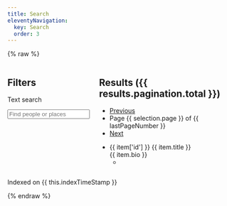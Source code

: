 ```yaml
---
title: Search
eleventyNavigation:
  key: Search
  order: 3
---
```


{% raw %}

<div id="search">
  <div class="columns">
    <form @submit.prevent="onSubmitInputs" class="search-inputs column is-3">
      <h2 class="undecorated">Filters</h2>
      <nav class="panel is-info">
        <p class="panel-heading">
          Text search
        </p>
        <div class="panel-block">
          <div class="field">
            <div class="control has-icons-left">
              <input class="input" type="search" v-model="selection.query" autoComplete="off" placeholder="Find people or places" @search="search()" @keyup="search()">
              <span class="icon is-left">
                <i class="fas fa-search" aria-hidden="true"></i>
              </span>
            </div>
          </div>
        </div>
        <template v-for="(facet, facetKey) in filteredFacets">
          <p class="panel-heading">
            {{ facet.title }}
          </p>
          <div class="panel-block">
            <ul class="undecorated-list">
              <li v-for="option in getBuckets(facet)">
                <label class="checkbox">
                  <input type="checkbox" v-on:change="onClickOption" v-model="option.selected">
                  <i :class="`type-icon fas ${getClassFromType(option.key)}`" v-if="getClassFromType(option.key)" aria-hidden="true"></i>
                  {{ getBookLabelFromId(option.key) }} ({{ option.doc_count }})
                </label>
              </li>
            </ul>
          </div>
        </template>
      </nav>
    </form>
    <div class="search-results column">
      <h2 class="undecorated">Results ({{ results.pagination.total }})</h2>
      <nav class="pagination" aria-label="pagination">
        <ul class="pagination-list">
          <li>
            <a href="#"
              v-on:click.prevent="onClickPrevPage"
              class="pagination-link"
              aria-label="Previous page"
            >Previous</a>
          </li>
          <li>
            Page {{ selection.page }} of {{ lastPageNumber }}
          </li>
          <li>
            <a href="#"
              v-on:click.prevent="onClickNextPage"
              class="pagination-link"
              aria-label="Next page"
            >Next</a>
          </li>
        </ul>
      </nav>
      <ul class="undecorated-list">
        <li v-for="item in items" :class="`entity-${item.type} search-result`">
          <div class="result-head">
            <i :class="`type-icon fas ${getClassFromType(item.type)}`" v-if="getClassFromType(item.type)" aria-hidden="true"></i>
            <span class="is-hidden">{{ item['id'] }}</span>
            {{ item.title }}
          </div>
          <div v-if="item.type=='person'" class="result-description">
            {{ item.bio }}
          </div>
          <ul class="result-books">
            <li v-for="(pages, bookId) in item.pages" class="result-book">
              <template v-if="pages.length">
                {{ getBookLabelFromId(bookId) }}: 
                p<template v-if="pages.length > 1">p</template>.
                <template v-for="(page, index) in pages">
                  <template v-if="isLocusVisible(bookId, page)">
                    <a :href="`/books/viewer/?p0.do=${bookId}&p0.lo=p.${page}&hi=${item['id']}`">{{ page }}</a>
                  </template>
                  <template v-else>
                    {{ page }}
                  </template>
                  <template v-if="index < (pages.length - 1)">, </template>
                </template>
              </template>
            </li>
          </ul>
        </li>
      </ul>
    </div>

  </div>

  <p class="dev-info">Indexed on {{ this.indexTimeStamp }}</p>
</div>
{% endraw %}

<script src="/assets/node_modules/itemsjs/dist/itemsjs.js"></script>
<script src="/assets/node_modules/vue/dist/vue.global.js"></script>
<script src="/assets/js/entities.js?ts={{ "now" | date: "%s" }}"></script>
